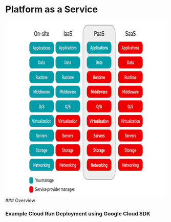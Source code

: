 # Platform as a Service

<img src="../images/models3.png" alt="On Nooo!" witdh="550" height="550">
### Overview

### Example Cloud Run Deployment using Google Cloud SDK

